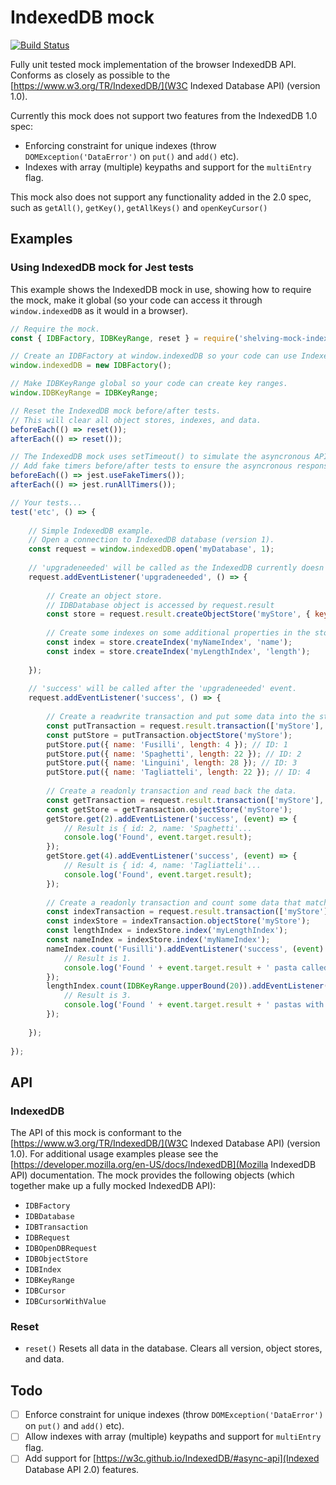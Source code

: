 # IndexedDB mock

[![Build Status](https://travis-ci.org/dhoulb/mock-indexeddb.svg?branch=master)](https://travis-ci.org/dhoulb/mock-indexeddb)

Fully unit tested mock implementation of the browser IndexedDB API. Conforms as closely as possible to the [https://www.w3.org/TR/IndexedDB/](W3C Indexed Database API) (version 1.0).

Currently this mock does not support two features from the IndexedDB 1.0 spec:

- Enforcing constraint for unique indexes (throw `DOMException('DataError')` on `put()` and `add()` etc).
- Indexes with array (multiple) keypaths and support for the `multiEntry` flag.

This mock also does not support any functionality added in the 2.0 spec, such as `getAll()`, `getKey()`, `getAllKeys()` and `openKeyCursor()`

## Examples

### Using IndexedDB mock for Jest tests
This example shows the IndexedDB mock in use, showing how to require the mock, make it global (so your code can access it through `window.indexedDB` as it would in a browser).

```js
// Require the mock.
const { IDBFactory, IDBKeyRange, reset } = require('shelving-mock-indexeddb');

// Create an IDBFactory at window.indexedDB so your code can use IndexedDB.
window.indexedDB = new IDBFactory();

// Make IDBKeyRange global so your code can create key ranges.
window.IDBKeyRange = IDBKeyRange;

// Reset the IndexedDB mock before/after tests.
// This will clear all object stores, indexes, and data.
beforeEach(() => reset());
afterEach(() => reset());

// The IndexedDB mock uses setTimeout() to simulate the asyncronous API.
// Add fake timers before/after tests to ensure the asyncronous responses are received by the test.
beforeEach(() => jest.useFakeTimers());
afterEach(() => jest.runAllTimers());

// Your tests...
test('etc', () => {
	
	// Simple IndexedDB example.
	// Open a connection to IndexedDB database (version 1).
	const request = window.indexedDB.open('myDatabase', 1);
	
	// 'upgradeneeded' will be called as the IndexedDB currently doesn't contain any object stores or data.
	request.addEventListener('upgradeneeded', () => {
		
		// Create an object store.
		// IDBDatabase object is accessed by request.result
		const store = request.result.createObjectStore('myStore', { keyPath: 'id', autoIncrement: true });
		
		// Create some indexes on some additional properties in the stores.
		const index = store.createIndex('myNameIndex', 'name');
		const index = store.createIndex('myLengthIndex', 'length');
		
	});
	
	// 'success' will be called after the 'upgradeneeded' event.
	request.addEventListener('success', () => {
		
		// Create a readwrite transaction and put some data into the store.
		const putTransaction = request.result.transaction(['myStore'], 'readwrite');
		const putStore = putTransaction.objectStore('myStore');
		putStore.put({ name: 'Fusilli', length: 4 }); // ID: 1
		putStore.put({ name: 'Spaghetti', length: 22 }); // ID: 2
		putStore.put({ name: 'Linguini', length: 28 }); // ID: 3
		putStore.put({ name: 'Tagliatteli', length: 22 }); // ID: 4
		
		// Create a readonly transaction and read back the data.
		const getTransaction = request.result.transaction(['myStore'], 'readonly');
		const getStore = getTransaction.objectStore('myStore');
		getStore.get(2).addEventListener('success', (event) => {
			// Result is { id: 2, name: 'Spaghetti'...
			console.log('Found', event.target.result);
		});
		getStore.get(4).addEventListener('success', (event) => {
			// Result is { id: 4, name: 'Tagliatteli'...
			console.log('Found', event.target.result);
		});
		
		// Create a readonly transaction and count some data that matches the queries.
		const indexTransaction = request.result.transaction(['myStore'], 'readonly');
		const indexStore = indexTransaction.objectStore('myStore');
		const lengthIndex = indexStore.index('myLengthIndex');
		const nameIndex = indexStore.index('myNameIndex');
		nameIndex.count('Fusilli').addEventListener('success', (event) => { 
			// Result is 1.
			console.log('Found ' + event.target.result + ' pasta called Fusilli');
		});
		lengthIndex.count(IDBKeyRange.upperBound(20)).addEventListener('success', (event) => { 
			// Result is 3.
			console.log('Found ' + event.target.result + ' pastas with length > 20');
		});
		
	});
	
});
```

## API

### IndexedDB

The API of this mock is conformant to the [https://www.w3.org/TR/IndexedDB/](W3C Indexed Database API) (version 1.0). For additional usage examples please see the [https://developer.mozilla.org/en-US/docs/IndexedDB](Mozilla IndexedDB API) documentation. The mock provides the following objects (which together make up a fully mocked IndexedDB API):

- `IDBFactory`
- `IDBDatabase`
- `IDBTransaction`
- `IDBRequest`
- `IDBOpenDBRequest`
- `IDBObjectStore`
- `IDBIndex`
- `IDBKeyRange`
- `IDBCursor`
- `IDBCursorWithValue`

### Reset

- `reset()`
	Resets all data in the database. Clears all version, object stores, and data.

## Todo

- [ ] Enforce constraint for unique indexes (throw `DOMException('DataError')` on `put()` and `add()` etc).
- [ ] Allow indexes with array (multiple) keypaths and support for `multiEntry` flag.
- [ ] Add support for [https://w3c.github.io/IndexedDB/#async-api](Indexed Database API 2.0) features.